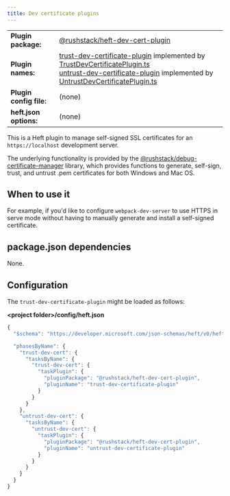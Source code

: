 ```yaml
---
title: Dev certificate plugins
---
```


<!-- prettier-ignore-start -->
|     |     |
| --- | --- |
| **Plugin package:** | [@rushstack/heft-dev-cert-plugin](https://github.com/microsoft/rushstack/tree/main/heft-plugins/heft-dev-cert-plugin) |
| **Plugin names:** | [trust-dev-certificate-plugin](https://github.com/microsoft/rushstack/blob/main/heft-plugins/heft-dev-cert-plugin/heft-plugin.json) implemented by [TrustDevCertificatePlugin.ts](https://github.com/microsoft/rushstack/blob/main/heft-plugins/heft-dev-cert-plugin/src/TrustDevCertificatePlugin.ts) <br/> [untrust-dev-certificate-plugin](https://github.com/microsoft/rushstack/blob/main/heft-plugins/heft-dev-cert-plugin/heft-plugin.json) implemented by [UntrustDevCertificatePlugin.ts](https://github.com/microsoft/rushstack/blob/main/heft-plugins/heft-dev-cert-plugin/src/UntrustDevCertificatePlugin.ts) |
| **Plugin config file:** | (none) |
| **heft.json options:** | (none) |
<!-- prettier-ignore-end -->

This is a Heft plugin to manage self-signed SSL certificates for an `https://localhost` development server.

The underlying functionality is provided by the
[@rushstack/debug-certificate-manager](https://github.com/microsoft/rushstack/tree/main/libraries/debug-certificate-manager)
library, which provides functions to generate, self-sign, trust, and untrust .pem certificates for both Windows
and Mac OS.

## When to use it

For example, if you'd like to configure `webpack-dev-server` to use HTTPS in serve mode
without having to manually generate and install a self-signed certificate.

## package.json dependencies

None.

## Configuration

The `trust-dev-certificate-plugin` might be loaded as follows:

**&lt;project folder&gt;/config/heft.json**

```js
{
  "$schema": "https://developer.microsoft.com/json-schemas/heft/v0/heft.schema.json",

  "phasesByName": {
    "trust-dev-cert": {
      "tasksByName": {
        "trust-dev-cert": {
          "taskPlugin": {
            "pluginPackage": "@rushstack/heft-dev-cert-plugin",
            "pluginName": "trust-dev-certificate-plugin"
          }
        }
      }
    },
    "untrust-dev-cert": {
      "tasksByName": {
        "untrust-dev-cert": {
          "taskPlugin": {
            "pluginPackage": "@rushstack/heft-dev-cert-plugin",
            "pluginName": "untrust-dev-certificate-plugin"
          }
        }
      }
    }
  }
}
```
